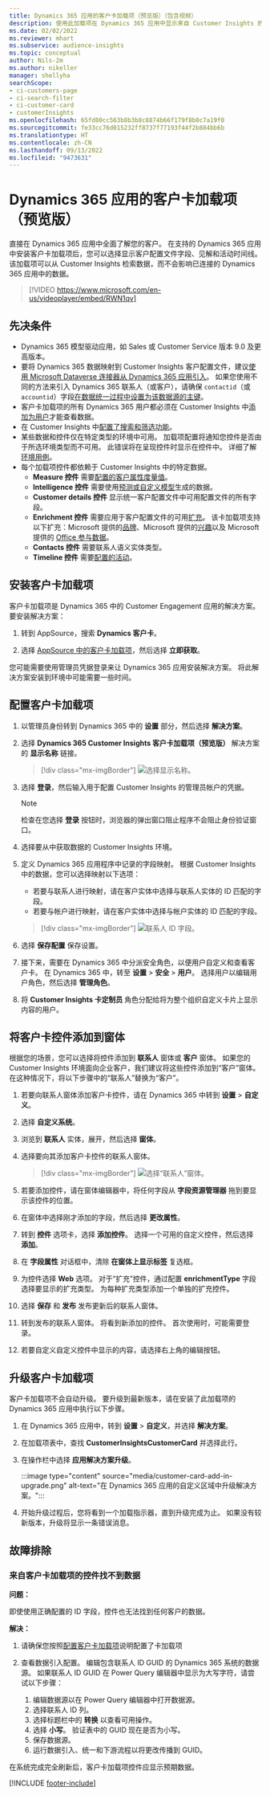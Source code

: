 ```yaml
---
title: Dynamics 365 应用的客户卡加载项（预览版）（包含视频）
description: 使用此加载项在 Dynamics 365 应用中显示来自 Customer Insights 的客户配置文件数据。
ms.date: 02/02/2022
ms.reviewer: mhart
ms.subservice: audience-insights
ms.topic: conceptual
author: Nils-2m
ms.author: nikeller
manager: shellyha
searchScope:
- ci-customers-page
- ci-search-filter
- ci-customer-card
- customerInsights
ms.openlocfilehash: 65fd80cc563b8b3b8c8874b66f179f8b0c7a19f0
ms.sourcegitcommit: fe33cc76d015232ff8737f77193f44f2b884bb6b
ms.translationtype: HT
ms.contentlocale: zh-CN
ms.lasthandoff: 09/13/2022
ms.locfileid: "9473631"
---
```

# <a name="customer-card-add-in-for-dynamics-365-apps-preview"></a>Dynamics 365 应用的客户卡加载项（预览版）

直接在 Dynamics 365 应用中全面了解您的客户。 在支持的 Dynamics 365 应用中安装客户卡加载项后，您可以选择显示客户配置文件字段、见解和活动时间线。 该加载项可以从 Customer Insights 检索数据，而不会影响已连接的 Dynamics 365 应用中的数据。

> [!VIDEO https://www.microsoft.com/en-us/videoplayer/embed/RWN1qv]

## <a name="prerequisites"></a>先决条件

- Dynamics 365 模型驱动应用，如 Sales 或 Customer Service 版本 9.0 及更高版本。
- 要将 Dynamics 365 数据映射到 Customer Insights 客户配置文件，建议[使用 Microsoft Dataverse 连接器从 Dynamics 365 应用引入](connect-power-query.md)。 如果您使用不同的方法来引入 Dynamics 365 联系人（或客户），请确保 `contactid`（或 `accountid`）字段[在数据统一过程中设置为该数据源的主键](map-entities.md#select-primary-key-and-semantic-type-for-attributes)。
- 客户卡加载项的所有 Dynamics 365 用户都必须在 Customer Insights 中[添加为用户](permissions.md)才能查看数据。
- 在 Customer Insights 中[配置了搜索和筛选功能](search-filter-index.md)。
- 某些数据和控件仅在特定类型的环境中可用。 加载项配置将通知您控件是否由于所选环境类型而不可用。 此错误将在呈现控件时显示在控件中。 详细了解[环境用例](work-with-business-accounts.md)。
- 每个加载项控件都依赖于 Customer Insights 中的特定数据。
  - **Measure 控件** 需要[配置的客户属性度量值](measures.md)。
  - **Intelligence 控件** 需要使用[预测或自定义模型](predictions-overview.md)生成的数据。
  - **Customer details 控件** 显示统一客户配置文件中可用配置文件的所有字段。
  - **Enrichment 控件** 需要应用于客户配置文件的可用[扩充](enrichment-hub.md)。 该卡加载项支持以下扩充：Microsoft 提供的[品牌](enrichment-microsoft.md)、Microsoft 提供的[兴趣](enrichment-microsoft.md)以及 Microsoft 提供的 [Office 参与数据](enrichment-office.md)。
  - **Contacts 控件** 需要联系人语义实体类型。
  - **Timeline 控件** 需要[配置的活动](activities.md)。

## <a name="install-the-customer-card-add-in"></a>安装客户卡加载项

客户卡加载项是 Dynamics 365 中的 Customer Engagement 应用的解决方案。 要安装解决方案：

1. 转到 AppSource，搜索 **Dynamics 客户卡**。

1. 选择 [AppSource 中的客户卡加载项](https://appsource.microsoft.com/product/dynamics-365/mscrm.dynamics_365_customer_insights_customer_card_addin?tab=Overview)，然后选择 **立即获取**。

您可能需要使用管理员凭据登录来让 Dynamics 365 应用安装解决方案。 将此解决方案安装到环境中可能需要一些时间。

## <a name="configure-the-customer-card-add-in"></a>配置客户卡加载项

1. 以管理员身份转到 Dynamics 365 中的 **设置** 部分，然后选择 **解决方案**。

1. 选择 **Dynamics 365 Customer Insights 客户卡加载项（预览版）** 解决方案的 **显示名称** 链接。

   > [!div class="mx-imgBorder"]
   > ![选择显示名称。](media/select-display-name.png "选择显示名称。")

1. 选择 **登录**，然后输入用于配置 Customer Insights 的管理员帐户的凭据。

   > [!NOTE]
   > 检查在您选择 **登录** 按钮时，浏览器的弹出窗口阻止程序不会阻止身份验证窗口。

1. 选择要从中获取数据的 Customer Insights 环境。

1. 定义 Dynamics 365 应用程序中记录的字段映射。 根据 Customer Insights 中的数据，您可以选择映射以下选项：
   - 若要与联系人进行映射，请在客户实体中选择与联系人实体的 ID 匹配的字段。
   - 若要与帐户进行映射，请在客户实体中选择与帐户实体的 ID 匹配的字段。

   > [!div class="mx-imgBorder"]
   > ![联系人 ID 字段。](media/contact-id-field.png "联系人 ID 字段。")

1. 选择 **保存配置** 保存设置。

1. 接下来，需要在 Dynamics 365 中分派安全角色，以便用户自定义和查看客户卡。 在 Dynamics 365 中，转至 **设置** > **安全** > **用户**。 选择用户以编辑用户角色，然后选择 **管理角色**。

1. 将 **Customer Insights 卡定制员** 角色分配给将为整个组织自定义卡片上显示内容的用户。

## <a name="add-customer-card-controls-to-forms"></a>将客户卡控件添加到窗体

根据您的场景，您可以选择将控件添加到 **联系人** 窗体或 **客户** 窗体。 如果您的 Customer Insights 环境面向企业客户，我们建议将这些控件添加到“客户”窗体。 在这种情况下，将以下步骤中的“联系人”替换为“客户”。

1. 若要向联系人窗体添加客户卡控件，请在 Dynamics 365 中转到 **设置** > **自定义**。

1. 选择 **自定义系统**。

1. 浏览到 **联系人** 实体，展开，然后选择 **窗体**。

1. 选择要向其添加客户卡控件的联系人窗体。

    > [!div class="mx-imgBorder"]
    > ![选择“联系人”窗体。](media/contact-active-forms.png "选择“联系人”窗体。")

1. 若要添加控件，请在窗体编辑器中，将任何字段从 **字段资源管理器** 拖到要显示该控件的位置。

1. 在窗体中选择刚才添加的字段，然后选择 **更改属性**。

1. 转到 **控件** 选项卡，选择 **添加控件**。 选择一个可用的自定义控件，然后选择 **添加**。

1. 在 **字段属性** 对话框中，清除 **在窗体上显示标签** 复选框。

1. 为控件选择 **Web** 选项。 对于“扩充”控件，通过配置 **enrichmentType** 字段选择要显示的扩充类型。 为每种扩充类型添加一个单独的扩充控件。

1. 选择 **保存** 和 **发布** 发布更新后的联系人窗体。

1. 转到发布的联系人窗体。 将看到新添加的控件。 首次使用时，可能需要登录。

1. 若要自定义自定义控件中显示的内容，请选择右上角的编辑按钮。

## <a name="upgrade-customer-card-add-in"></a>升级客户卡加载项

客户卡加载项不会自动升级。 要升级到最新版本，请在安装了此加载项的 Dynamics 365 应用中执行以下步骤。

1. 在 Dynamics 365 应用中，转到 **设置** > **自定义**，并选择 **解决方案**。

1. 在加载项表中，查找 **CustomerInsightsCustomerCard** 并选择此行。

1. 在操作栏中选择 **应用解决方案升级**。

   :::image type="content" source="media/customer-card-add-in-upgrade.png" alt-text="在 Dynamics 365 应用的自定义区域中升级解决方案。":::

1. 开始升级过程后，您将看到一个加载指示器，直到升级完成为止。 如果没有较新版本，升级将显示一条错误消息。

## <a name="troubleshooting"></a>故障排除

### <a name="controls-from-customer-card-add-in-dont-find-data"></a>来自客户卡加载项的控件找不到数据

**问题：**

即使使用正确配置的 ID 字段，控件也无法找到任何客户的数据。  

**解决：**

1. 请确保您按照[配置客户卡加载项](#configure-the-customer-card-add-in)说明配置了卡加载项

1. 查看数据引入配置。 编辑包含联系人 ID GUID 的 Dynamics 365 系统的数据源。 如果联系人 ID GUID 在 Power Query 编辑器中显示为大写字符，请尝试以下步骤：
    1. 编辑数据源以在 Power Query 编辑器中打开数据源。
    1. 选择联系人 ID 列。
    1. 选择标题栏中的 **转换** 以查看可用操作。
    1. 选择 **小写**。 验证表中的 GUID 现在是否为小写。
    1. 保存数据源。
    1. 运行数据引入、统一和下游流程以将更改传播到 GUID。

在系统完成完全刷新后，客户卡加载项控件应显示预期数据。

[!INCLUDE [footer-include](includes/footer-banner.md)]
